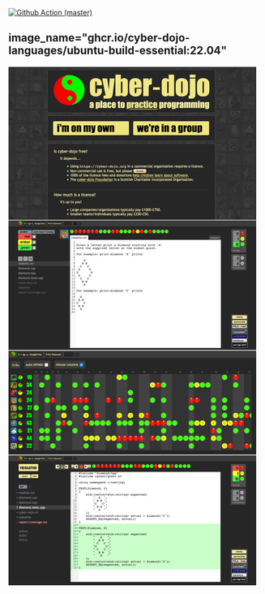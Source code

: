 [![Github Action (master)](https://github.com/cyber-dojo-languages/ubuntu-build-essentials-22.04/actions/workflows/main.yml/badge.svg)](https://github.com/cyber-dojo-languages/ubuntu-build-essentials-22.04/actions)

## image_name="ghcr.io/cyber-dojo-languages/ubuntu-build-essential:22.04"

![cyber-dojo.org home page](https://github.com/cyber-dojo/cyber-dojo/blob/master/shared/home_page_snapshot.png)

